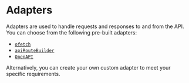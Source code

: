 # Adapters

Adapters are used to handle requests and responses to and from the API. You can choose from the following pre-built adapters:

- [`ofetch`](/adapters/ofetch)
- [`apiRouteBuilder`](/adapters/route-builder)
- [`OpenAPI`](/adapters/openapi)

Alternatively, you can create your own custom adapter to meet your specific requirements.
